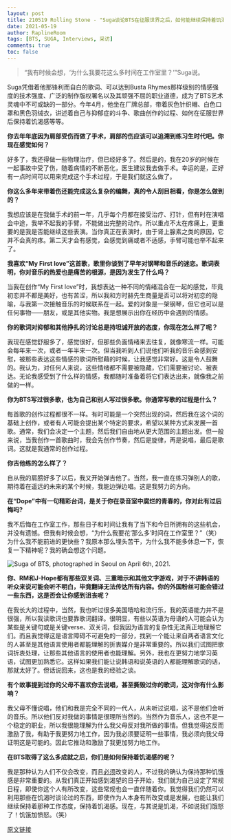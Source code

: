 ```yaml
---
layout: post
title: 210519 Rolling Stone - "Suga谈论BTS在征服世界之后，如何能继续保持着饥渴感"
date: 2021-05-19
author: RaplineRoom
tags: [BTS, SUGA, Interviews, 采访]
comments: true
toc: false
---
```


> “我有时候会想，‘为什么我要花这么多时间在工作室里？’”Suga说。

Suga凭借着他那锋利而自白的歌词、可以达到Busta Rhymes那样级别的情感强度的技术强度、广泛的制作版权署名以及其顽强不屈的职业道德，成为了BTS艺术灵魂中不可或缺的一部分。今年4月，他坐在厂牌总部，带着灰色针织帽、白色口罩和黑色羽绒衣，讲述着自己与抑郁症的斗争、歌曲创作的过程、如何在征服世界后保持着饥渴感等等。

**你去年年底因为肩部受伤而做了手术，肩部的伤应该可以追溯到练习生时代吧。你现在感觉如何？**

好多了，我还得做一些物理治疗，但已经好多了。然后是的，我在20岁的时候在一起事故中受了伤，随着病情的不断恶化，医生建议我去做手术。幸运的是，正好有一点时间可以用来完成这个手术过程，于是我们就这么做了。

**你这么多年来带着伤还能完成这么复杂的编舞，真的令人刮目相看，你是怎么做到的？**

我想应该是在我做手术的前一年，几乎每个月都在接受治疗、打针，但有时在演唱会中途，我举不起我的手臂，不能做出完整的动作。所以重点不太在疼痛上，更重要的是我是否能继续这些表演。当你真正在表演时，由于肾上腺素之类的原因，它并不会真的疼。第二天才会有感觉，会感觉到痛或者不适感，手臂可能也举不起来了。

**我喜欢“My First love”这首歌，歌里你谈到了早年对钢琴和音乐的迷恋。歌词表明，你对音乐的热爱也是痛苦的根源，是因为发生了什么吗？**

当我在创作“My First love”时，我想表达一种不同的情绪混合在一起的感觉，毕竟初恋并不都是美好，也有苦涩，所以我和方时赫先生商量是否可以将对初恋的隐喻，与我第一次接触音乐的时候联系在一起。爱的对象是一架钢琴，但它也可以是任何事物——朋友，或是其他实物。我是想展示出你在经历中会遇到的情感。

**你的歌词对抑郁和其他挣扎的讨论总是持坦诚开放的态度，你现在怎么样了呢？**

我现在感觉舒服多了，感觉很好，但那些负面情绪来去往复，就像寒流一样。可能会每年来一次，或者一年半来一次。但当我听到人们说他们听我的音乐会感到安慰，被那些表达这些情感的歌词所慰藉的时候，让我感觉非常好。这是令人鼓舞的。我认为，对任何人来说，这些情绪都不需要被隐藏，它们需要被讨论、被表达。无论我感受到了什么样的情感，我都随时准备着将它们表达出来，就像我之前做的一样。

**你为BTS写过很多歌，也为自己和别人写过很多歌。你通常写歌的过程是什么？**

每首歌的创作过程都很不一样。有时可能是一个突然出现的词，然后我在这个词的基础上创作，或者有人可能会提出某个特定的要求，希望以某种方式来发展一首歌。通常，我们会决定一个主题，然后我们自由地从更大范围的主题出发。但一般来说，当我创作一首歌曲时，我会先创作节奏，然后是旋律，再是说唱，最后是歌词。这就是我通常的创作过程。

**你吉他练的怎么样了？**

自从我的肩膀好多了以后，我又开始弹吉他了。当然，我一直在练习弹别人的歌，期待着在遥远的未来的某个时候，我能边弹边唱。这是我努力的方向。

**在“Dope”中有一句精彩台词，是关于你在录音室中腐烂的青春的，你对此有过后悔吗?**

我不后悔在工作室工作，那些日子和时间让我有了当下和今日所拥有的这些机会，并没有遗憾。但我有时候会想，“为什么我要花‘那么多’时间在工作室里？”（笑）为什么我不能前进的更快些？我原本那么埋头苦干，为什么我不能多休息一下，恢复一下精神呢？我的确会想这个问题。

![Suga of BTS, photographed in Seoul on April 6th, 2021.](https://tva1.sinaimg.cn/large/008i3skNgy1gqo1wep1djj30u010enpd.jpg)

**你、RM和J-Hope都有那些双关词、三重暗示和其他文字游戏，对于不讲韩语的听众来说可能会听不明白，毕竟翻译无法传达所有内容。你的外国粉丝可能会错过一些东西，这是否会让你感到沮丧呢？**

在我长大的过程中，当然，我也听过很多美国嘻哈和流行乐，我的英语能力并不是很强，所以我读歌词也要靠歌词翻译。很明显，有些以英语为母语的人可能会认为某些是关键句或是关键verse、双关词，但我因为语言的复杂性无法真正地理解它们。而且我觉得这是语言障碍不可避免的一部分，找到一个能让来自两者语言文化的人甚至是其他语言使用者都能理解的折衷媒介是非常重要的。所以我们试图把歌词折衷处理，让那些其他语言的使用者也能理解。另外，我也在更努力地学习英语，试图更加熟悉它。这样如果我们能让说韩语和说英语的人都能理解歌词的话，那就太好了。但话说回来，这也是我的经验之谈。

**有个故事提到过你的父母不喜欢你去说唱，甚至撕毁过你的歌词，这对你有什么影响？**

我父母不懂说唱，他们和我是完全不同的一代人，从未听过说唱，这不是他们会听的音乐。所以他们反对我做的事情是很理所当然的。当然作为音乐人，这也不是一个稳定的职业，所以我很能理解为什么我父母反对我所做的事情。但我觉得这反而激励了我，有助于我更努力地工作，因为我必须要证明一些事情，我必须向我父母证明这是可能的。因此它推动和激励了我更加努力地工作。

**在BTS取得了这么多成就之后，你们是如何保持着饥渴感的呢？**

我是那种认为人们不仅会改变，而且<u>必须</u>改变的人，不过我的确认为保持那种饥饿感是非常重要的。从我们真正开始感到渴望的日子开始，我们就为自己设定了常规日程，即使你这个人有所改变，这些常规也会一直伴随着你。我觉得我们仍然可以利用那些在饥渴时谈论过的东西，即使作为人本身有所改变或是发展，也能让我们继续保持着那种工作态度，保持着饥渴感。现在，与其说是饥渴，不如说我们饿怒了！饥饿加愤怒。（笑）

[原文链接](https://www.rollingstone.com/music/music-features/suga-bts-band-cover-story-interview-dope-my-first-love-1167260/)